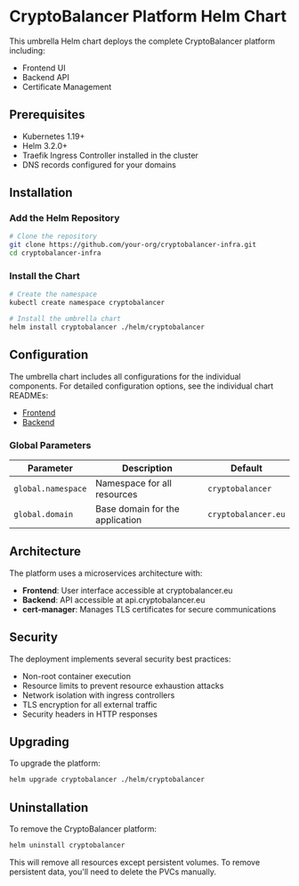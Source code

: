 # CryptoBalancer Platform Helm Chart

This umbrella Helm chart deploys the complete CryptoBalancer platform including:

- Frontend UI
- Backend API
- Certificate Management

## Prerequisites

- Kubernetes 1.19+
- Helm 3.2.0+
- Traefik Ingress Controller installed in the cluster
- DNS records configured for your domains

## Installation

### Add the Helm Repository

```bash
# Clone the repository
git clone https://github.com/your-org/cryptobalancer-infra.git
cd cryptobalancer-infra
```

### Install the Chart

```bash
# Create the namespace
kubectl create namespace cryptobalancer

# Install the umbrella chart
helm install cryptobalancer ./helm/cryptobalancer
```

## Configuration

The umbrella chart includes all configurations for the individual components. For detailed configuration options, see the individual chart READMEs:

- [Frontend](../frontend/README.md)
- [Backend](../backend/README.md)

### Global Parameters

| Parameter          | Description                     | Default             |
| ------------------ | ------------------------------- | ------------------- |
| `global.namespace` | Namespace for all resources     | `cryptobalancer`    |
| `global.domain`    | Base domain for the application | `cryptobalancer.eu` |

## Architecture

The platform uses a microservices architecture with:

- **Frontend**: User interface accessible at cryptobalancer.eu
- **Backend**: API accessible at api.cryptobalancer.eu
- **cert-manager**: Manages TLS certificates for secure communications

## Security

The deployment implements several security best practices:

- Non-root container execution
- Resource limits to prevent resource exhaustion attacks
- Network isolation with ingress controllers
- TLS encryption for all external traffic
- Security headers in HTTP responses

## Upgrading

To upgrade the platform:

```bash
helm upgrade cryptobalancer ./helm/cryptobalancer
```

## Uninstallation

To remove the CryptoBalancer platform:

```bash
helm uninstall cryptobalancer
```

This will remove all resources except persistent volumes. To remove persistent data, you'll need to delete the PVCs manually.
